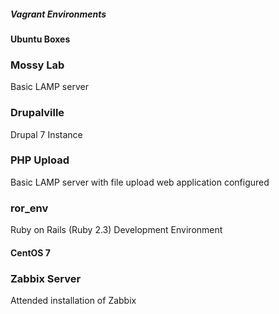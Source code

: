 ##### Vagrant Environments

#### Ubuntu Boxes

### Mossy Lab

Basic LAMP server

### Drupalville

Drupal 7 Instance

### PHP Upload

Basic LAMP server with file upload web application configured

### ror_env

Ruby on Rails (Ruby 2.3) Development Environment


#### CentOS 7

### Zabbix Server

Attended installation of Zabbix
